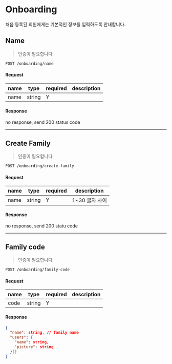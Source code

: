# Onboarding

처음 등록된 회원에게는 기본적인 정보를 입력하도록 안내합니다.

## Name

> 인증이 필요합니다.

```text
POST /onboarding/name
```

#### Request

| name | type   | required | description |
| ---- | ------ | -------- | ----------- |
| name | string | Y        |             |

#### Response

no response, send 200 status code

---

## Create Family

> 인증이 필요합니다.

```text
POST /onboarding/create-family
```

#### Request

| name | type   | required | description    |
| ---- | ------ | -------- | -------------- |
| name | string | Y        | 1~30 글자 사이 |

#### Response

no response, send 200 statu code

---

## Family code

> 인증이 필요합니다.

```text
POST /onboarding/family-code
```

#### Request

| name | type   | required | description |
| ---- | ------ | -------- | ----------- |
| code | string | Y        |             |

#### Response

```json
{
  "name": string, // family name
  "users": {
    "name": string,
    "picture": string
  }[]
}
```
